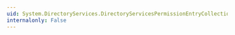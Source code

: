 ```yaml
---
uid: System.DirectoryServices.DirectoryServicesPermissionEntryCollection.Contains(System.DirectoryServices.DirectoryServicesPermissionEntry)
internalonly: False
---
```

